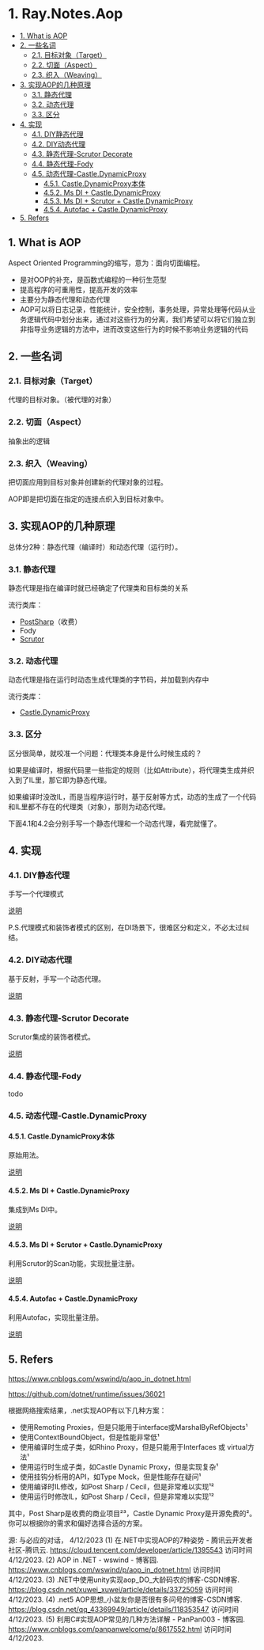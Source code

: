 # 1. Ray.Notes.Aop

<!-- TOC depthFrom:2 -->

- [1. What is AOP](#1-what-is-aop)
- [2. 一些名词](#2-一些名词)
    - [2.1. 目标对象（Target）](#21-目标对象target)
    - [2.2. 切面（Aspect）](#22-切面aspect)
    - [2.3. 织入（Weaving）](#23-织入weaving)
- [3. 实现AOP的几种原理](#3-实现aop的几种原理)
    - [3.1. 静态代理](#31-静态代理)
    - [3.2. 动态代理](#32-动态代理)
    - [3.3. 区分](#33-区分)
- [4. 实现](#4-实现)
    - [4.1. DIY静态代理](#41-diy静态代理)
    - [4.2. DIY动态代理](#42-diy动态代理)
    - [4.3. 静态代理-Scrutor Decorate](#43-静态代理-scrutor-decorate)
    - [4.4. 静态代理-Fody](#44-静态代理-fody)
    - [4.5. 动态代理-Castle.DynamicProxy](#45-动态代理-castledynamicproxy)
        - [4.5.1. Castle.DynamicProxy本体](#451-castledynamicproxy本体)
        - [4.5.2. Ms DI + Castle.DynamicProxy](#452-ms-di--castledynamicproxy)
        - [4.5.3. Ms DI + Scrutor + Castle.DynamicProxy](#453-ms-di--scrutor--castledynamicproxy)
        - [4.5.4. Autofac + Castle.DynamicProxy](#454-autofac--castledynamicproxy)
- [5. Refers](#5-refers)

<!-- /TOC -->

## 1. What is AOP

Aspect Oriented Programming的缩写，意为：面向切面编程。

- 是对OOP的补充，是函数式编程的一种衍生范型
- 提高程序的可重用性，提高开发的效率
- 主要分为静态代理和动态代理
- AOP可以将日志记录，性能统计，安全控制，事务处理，异常处理等代码从业务逻辑代码中划分出来，通过对这些行为的分离，我们希望可以将它们独立到非指导业务逻辑的方法中，进而改变这些行为的时候不影响业务逻辑的代码

## 2. 一些名词

### 2.1. 目标对象（Target）

代理的目标对象。（被代理的对象）

### 2.2. 切面（Aspect）

抽象出的逻辑

### 2.3. 织入（Weaving）

把切面应用到目标对象并创建新的代理对象的过程。

AOP即是把切面在指定的连接点织入到目标对象中。

## 3. 实现AOP的几种原理

总体分2种：静态代理（编译时）和动态代理（运行时）。

### 3.1. 静态代理

静态代理是指在编译时就已经确定了代理类和目标类的关系

流行类库：

- [PostSharp](https://www.postsharp.net/)（收费）
- Fody
- [Scrutor](https://github.com/khellang/Scrutor#decoration)

### 3.2. 动态代理

动态代理是指在运行时动态生成代理类的字节码，并加载到内存中

流行类库：
- [Castle.DynamicProxy](https://github.com/castleproject/Core)

### 3.3. 区分

区分很简单，就咬准一个问题：代理类本身是什么时候生成的？

如果是编译时，根据代码里一些指定的规则（比如Attribute），将代理类生成并织入到了IL里，那它即为静态代理。

如果编译时没改IL，而是当程序运行时，基于反射等方式，动态的生成了一个代码和IL里都不存在的代理类（对象），那则为动态代理。

下面4.1和4.2会分别手写一个静态代理和一个动态代理，看完就懂了。

## 4. 实现

### 4.1. DIY静态代理

手写一个代理模式

[说明](DiyStaticProxy/README.md)

P.S.代理模式和装饰者模式的区别，在DI场景下，很难区分和定义，不必太过纠结。

### 4.2. DIY动态代理

基于反射，手写一个动态代理。

[说明](DiyDynamicProxy/README.md)

### 4.3. 静态代理-Scrutor Decorate

Scrutor集成的装饰者模式。

[说明](ScrutorDecoratorSample/README.md)


### 4.4. 静态代理-Fody

todo


### 4.5. 动态代理-Castle.DynamicProxy

#### 4.5.1. Castle.DynamicProxy本体

原始用法。

[说明](CastleDynamicProxySample/README.md)

#### 4.5.2. Ms DI + Castle.DynamicProxy

集成到Ms DI中。

[说明](MsDiCastleDynamicProxySample/README.md)

#### 4.5.3. Ms DI + Scrutor + Castle.DynamicProxy

利用Scrutor的Scan功能，实现批量注册。

[说明](ScrutorCastleDynamicProxyScanSample/README.md)

#### 4.5.4. Autofac + Castle.DynamicProxy

利用Autofac，实现批量注册。

[说明](AutofacCastleDynamicProxySample/README.md)

## 5. Refers

https://www.cnblogs.com/wswind/p/aop_in_dotnet.html

https://github.com/dotnet/runtime/issues/36021

根据网络搜索结果，.net实现AOP有以下几种方案：

- 使用Remoting Proxies，但是只能用于interface或MarshalByRefObjects¹
- 使用ContextBoundObject，但是性能非常低¹
- 使用编译时生成子类，如Rhino Proxy，但是只能用于Interfaces 或 virtual方法¹
- 使用运行时生成子类，如Castle Dynamic Proxy，但是实现复杂¹
- 使用挂钩分析用的API，如Type Mock，但是性能存在疑问¹
- 使用编译时IL修改，如Post Sharp / Cecil，但是非常难以实现¹²
- 使用运行时修改IL，如Post Sharp / Cecil，但是非常难以实现¹²

其中，Post Sharp是收费的商业项目²³，Castle Dynamic Proxy是开源免费的²。你可以根据你的需求和偏好选择合适的方案。

源: 与必应的对话， 4/12/2023
(1) 在.NET中实现AOP的7种姿势 - 腾讯云开发者社区-腾讯云. https://cloud.tencent.com/developer/article/1395543 访问时间 4/12/2023.
(2) AOP in .NET - wswind - 博客园. https://www.cnblogs.com/wswind/p/aop_in_dotnet.html 访问时间 4/12/2023.
(3) .NET中使用unity实现aop_DO_大龄码农的博客-CSDN博客. https://blog.csdn.net/xuwei_xuwei/article/details/33725059 访问时间 4/12/2023.
(4) .net5 AOP思想_小盆友你是否很有多问号的博客-CSDN博客. https://blog.csdn.net/qq_43369949/article/details/118353547 访问时间 4/12/2023.
(5) 利用C#实现AOP常见的几种方法详解 - PanPan003 - 博客园. https://www.cnblogs.com/panpanwelcome/p/8617552.html 访问时间 4/12/2023.
